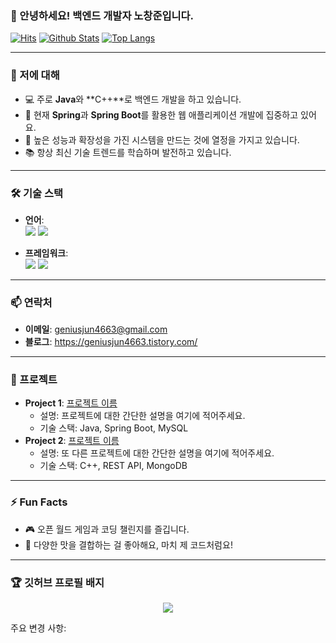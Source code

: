 ### 👋 안녕하세요! 백엔드 개발자 노창준입니다.

[![Hits](https://hits.seeyoufarm.com/api/count/incr/badge.svg?url=https%3A%2F%2Fgithub.com%2Fgeniusjun)](https://hits.seeyoufarm.com)
[![Github Stats](https://github-readme-stats.vercel.app/api?username=geniusjun&show_icons=true&hide_border=true&theme=radical)](https://github.com/geniusjun)
[![Top Langs](https://github-readme-stats.vercel.app/api/top-langs/?username=geniusjun&layout=compact&theme=radical)](https://github.com/geniusjun)

---

### 🚀 저에 대해
- 💻 주로 **Java**와 **C++**로 백엔드 개발을 하고 있습니다.
- 🌱 현재 **Spring**과 **Spring Boot**를 활용한 웹 애플리케이션 개발에 집중하고 있어요.
- 🔧 높은 성능과 확장성을 가진 시스템을 만드는 것에 열정을 가지고 있습니다.
- 📚 항상 최신 기술 트렌드를 학습하며 발전하고 있습니다.

---

### 🛠 기술 스택
- **언어**:  
  <img src="https://img.shields.io/badge/Java-007396?style=flat-square&logo=Java&logoColor=white"/> <img src="https://img.shields.io/badge/C++-00599C?style=flat-square&logo=cplusplus&logoColor=white"/>

- **프레임워크**:  
  <img src="https://img.shields.io/badge/Spring-6DB33F?style=flat-square&logo=Spring&logoColor=white"/> <img src="https://img.shields.io/badge/SpringBoot-6DB33F?style=flat-square&logo=SpringBoot&logoColor=white"/>

---

### 📫 연락처
- **이메일**: geniusjun4663@gmail.com
- **블로그**: https://geniusjun4663.tistory.com/

---

### 🌟 프로젝트
- **Project 1**: [프로젝트 이름](https://github.com/yourproject)
  - 설명: 프로젝트에 대한 간단한 설명을 여기에 적어주세요.
  - 기술 스택: Java, Spring Boot, MySQL
- **Project 2**: [프로젝트 이름](https://github.com/yourproject)
  - 설명: 또 다른 프로젝트에 대한 간단한 설명을 여기에 적어주세요.
  - 기술 스택: C++, REST API, MongoDB

---

### ⚡ Fun Facts
- 🎮 오픈 월드 게임과 코딩 챌린지를 즐깁니다.
- 🍜 다양한 맛을 결합하는 걸 좋아해요, 마치 제 코드처럼요!

---

### 🏆 깃허브 프로필 배지
<p align="center">
  <img src="https://github-profile-trophy.vercel.app/?username=geniusjun&theme=radical&column=7"/>
</p>
주요 변경 사항:
